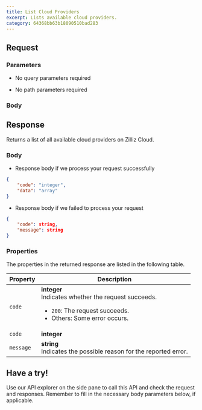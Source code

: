 ```yaml
---
title: List Cloud Providers
excerpt: Lists available cloud providers.
category: 64368bb63b18090510bad283
---
```


## Request

### Parameters

- No query parameters required



- No path parameters required

### Body



## Response

Returns a list of all available cloud providers on Zilliz Cloud.

### Body

- Response body if we process your request successfully

```json
{
    "code": "integer",
    "data": "array"
}
```

- Response body if we failed to process your request

```json
{
    "code": string,
    "message": string
}
```

### Properties

The properties in the returned response are listed in the following table.

| Property | Description                                                                                                                                  |
|----------|----------------------------------------------------------------------------------------------------------------------------------------------|
| `code`     | **integer**<br>Indicates whether the request succeeds.<br><ul><li>`200`: The request succeeds.</li><li>Others: Some error occurs.</li></ul> |
| `code` | **integer**<br> || `data` | **array**<br> |
| `message`  | **string**<br>Indicates the possible reason for the reported error. |

## Have a try!

Use our API explorer on the side pane to call this API and check the request and responses. Remember to fill in the necessary body parameters below, if applicable.